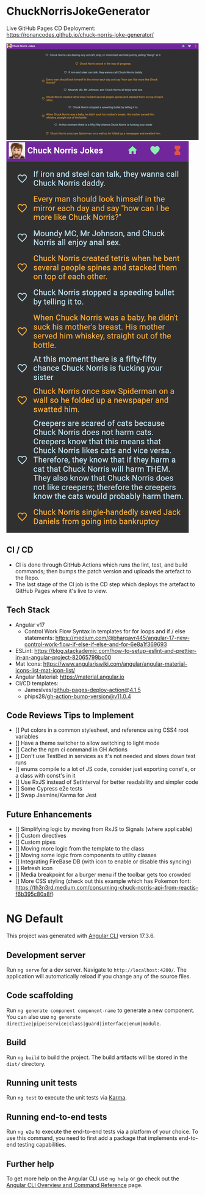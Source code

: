 # ChuckNorrisJokeGenerator

Live GitHub Pages CD Deployment:  
https://ronancodes.github.io/chuck-norris-joke-generator/

![Chrome Desktop App Preview](./readme-assets/chrome-desktop-app-preview.png)
![Iphone 12 Mobile App Preview](./readme-assets/iphone-12-mobile-app-preview.png)

## CI / CD

- CI is done through GitHub Actions which runs the lint, test, and build commands; then bumps the patch version and uploads the artefact to the Repo.
- The last stage of the CI job is the CD step which deploys the artefact to GitHub Pages where it's live to view.

## Tech Stack

- Angular v17
  - Control Work Flow Syntax in templates for for loops and if / else statements: https://medium.com/@bhargavr445/angular-17-new-control-work-flow-if-else-if-else-and-for-6e8a1f369693
- ESLint: https://blog.stackademic.com/how-to-setup-eslint-and-prettier-in-an-angular-project-82065799bc00
- Mat Icons: https://www.angularjswiki.com/angular/angular-material-icons-list-mat-icon-list/
- Angular Material: https://material.angular.io
- CI/CD templates:
  - JamesIves/github-pages-deploy-action@4.1.5
  - phips28/gh-action-bump-version@v11.0.4

## Code Reviews Tips to Implement

- [] Put colors in a common stylesheet, and reference using CSS4 root variables
- [] Have a theme switcher to allow switching to light mode
- [] Cache the npm ci command in GH Actions
- [] Don't use TestBed in services as it's not needed and slows down test runs
- [] enums compile to a lot of JS code, consider just exporting const's, or a class with const's in it
- [] Use RxJS instead of SetInterval for better readability and simpler code
- [] Some Cypress e2e tests
- [] Swap Jasmine/Karma for Jest

## Future Enhancements

- [] Simplifying logic by moving from RxJS to Signals (where applicable)
- [] Custom directives
- [] Custom pipes
- [] Moving more logic from the template to the class
- [] Moving some logic from components to utility classes
- [] Integrating FireBase DB (with icon to enable or disable this syncing)
- [] Refresh icon
- [] Media breakpoint for a burger menu if the toolbar gets too crowded
- [] More CSS styling (check out this example which has Pokemon font: https://th3n3rd.medium.com/consuming-chuck-norris-api-from-reactjs-f6b395c80a8f)

# NG Default

This project was generated with [Angular CLI](https://github.com/angular/angular-cli) version 17.3.6.

## Development server

Run `ng serve` for a dev server. Navigate to `http://localhost:4200/`. The application will automatically reload if you change any of the source files.

## Code scaffolding

Run `ng generate component component-name` to generate a new component. You can also use `ng generate directive|pipe|service|class|guard|interface|enum|module`.

## Build

Run `ng build` to build the project. The build artifacts will be stored in the `dist/` directory.

## Running unit tests

Run `ng test` to execute the unit tests via [Karma](https://karma-runner.github.io).

## Running end-to-end tests

Run `ng e2e` to execute the end-to-end tests via a platform of your choice. To use this command, you need to first add a package that implements end-to-end testing capabilities.

## Further help

To get more help on the Angular CLI use `ng help` or go check out the [Angular CLI Overview and Command Reference](https://angular.io/cli) page.

